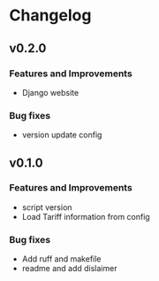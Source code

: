 # Changelog

## v0.2.0

### Features and Improvements

- Django website

### Bug fixes

- version update config

## v0.1.0

### Features and Improvements

- script version
- Load Tariff information from config

### Bug fixes

- Add ruff and makefile
- readme and add dislaimer
